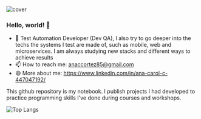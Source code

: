 ![cover](https://i.imgur.com/pLq6X8i.png)

### Hello, world! 👋

- 🌱 Test Automation Developer (Dev QA), I also try to go deeper into the techs the systems I test are made of, such as mobile, web and microservices. I am always studying new stacks and different ways to achieve results
- 📫 How to reach me: anaccortez85@gmail.com
- 😄 More about me: https://www.linkedin.com/in/ana-carol-c-447047192/

This github repository is my notebook. I publish projects I had developed to practice programming skills I've done during courses and workshops.

![Top Langs](https://github-readme-stats.vercel.app/api/top-langs/?username=anacarolcortez&hide=html,css,handlebars,robotframework)

